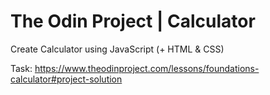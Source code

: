# The Odin Project | Calculator

Create Calculator using JavaScript (+ HTML & CSS)

Task: https://www.theodinproject.com/lessons/foundations-calculator#project-solution